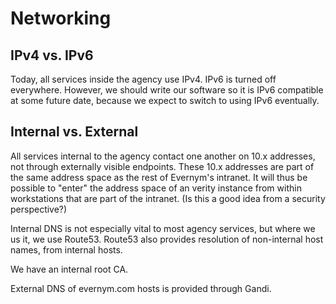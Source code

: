 # Networking

## IPv4 vs. IPv6

Today, all services inside the agency use IPv4. IPv6 is turned off
everywhere. However, we should write our software so it is IPv6 compatible
at some future date, because we expect to switch to using IPv6 eventually.

## Internal vs. External

All services internal to the agency contact one another on 10.x addresses,
not through externally visible endpoints. These 10.x addresses are part
of the same address space as the rest of Evernym's intranet. It will thus
be possible to "enter" the address space of an verity instance from within
workstations that are part of the intranet. (Is this a good idea from a
security perspective?)

Internal DNS is not especially vital to most agency services, but where
we us it, we use Route53. Route53 also provides resolution of non-internal
host names, from internal hosts.

We have an internal root CA.

External DNS of evernym.com hosts is provided through Gandi.